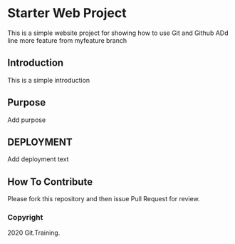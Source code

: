 # Starter Web Project

This is a simple website project for showing how to use Git and Github ADd line
more feature from myfeature branch
## Introduction

This is a simple introduction

## Purpose
Add purpose

## DEPLOYMENT
Add deployment text

## How To Contribute

Please fork this repository and then issue Pull Request for review.

### Copyright

2020 Git.Training.